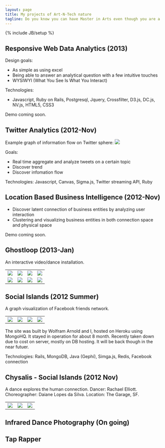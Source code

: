 ```yaml
---
layout: page
title: My projects of Art-N-Tech nature
tagline: Do you know you can have Master in Arts even though you are a computer science major?
---
```

{% include JB/setup %}


## Responsive Web Data Analytics (2013)

Design goals:
- As simple as using excel
- Being able to answer an analytical question with a few intuitive touches
- WYSIWYI (What You See Is What You Interact)

Technologies:
- Javascript, Ruby on Rails, Postgresql, Jquery, Crossfilter, D3.js, DC.js, NV.js, HTML5, CSS3

Demo coming soon.

## Twitter Analytics (2012-Nov)

Example graph of information flow on Twitter sphere:
<img class="brand-image" src="{{ASSET_PATH}}/images/twitter_activity_graph.png"/>

Goals:
- Real time aggregate and analyze tweets on a certain topic
- Discover trend
- Discover infomation flow

Technologies: Javascript, Canvas, Sigma.js, Twitter streaming API, Ruby

## Location Based Business Intelligence (2012-Nov)

- Discover latent connection of business entities by analyzing user interaction
- Clustering and visualizing business entities in both connection space and physical space

Demo coming soon.

## Ghostloop (2013-Jan)
An interactive video/dance installation.
<table>
	<tr>
		<td><a href="{{ASSET_PATH}}/images/ghostloop/IMG_8885.jpg"><img src="{{ASSET_PATH}}/images/ghostloop/small-8885.jpg"/></a></td>
		<td><a href="{{ASSET_PATH}}/images/ghostloop/IMG_8937.jpg"><img src="{{ASSET_PATH}}/images/ghostloop/small-8937.jpg"/></a></td>
		<td><a href="{{ASSET_PATH}}/images/ghostloop/IMG_8962.jpg"><img src="{{ASSET_PATH}}/images/ghostloop/small-8962.jpg"/></a></td>
		<td><a href="{{ASSET_PATH}}/images/ghostloop/IMG_8975.jpg"><img src="{{ASSET_PATH}}/images/ghostloop/small-8975.jpg"/></a></td>
	</tr>
	<tr>
		<td><a href="{{ASSET_PATH}}/images/ghostloop/IMG_8977.jpg"><img src="{{ASSET_PATH}}/images/ghostloop/small-8977.jpg"/></a></td>
		<td><a href="{{ASSET_PATH}}/images/ghostloop/IMG_8989.jpg"><img src="{{ASSET_PATH}}/images/ghostloop/small-8989.jpg"/></a></td>
		<td><a href="{{ASSET_PATH}}/images/ghostloop/IMG_9008.jpg"><img src="{{ASSET_PATH}}/images/ghostloop/small-9008.jpg"/></a></td>
		<td><a href="{{ASSET_PATH}}/images/ghostloop/IMG_9022.jpg"><img src="{{ASSET_PATH}}/images/ghostloop/small-9022.jpg"/></a></td>
	</tr>
</table>


## Social Islands (2012 Summer)
A graph visualization of Facebook friends network.

<table>
	<tr>
	<td><a href="{{ASSET_PATH}}/images/si01.png"><img src="{{ASSET_PATH}}/images/si01_icon.png"/></a></td>
	<td><a href="{{ASSET_PATH}}/images/si02.png"><img src="{{ASSET_PATH}}/images/si02_icon.png"/></a></td>
	<td><a href="{{ASSET_PATH}}/images/si03.png"><img src="{{ASSET_PATH}}/images/si03_icon.png"/></a></td>
	<td><a href="{{ASSET_PATH}}/images/si04.png"><img src="{{ASSET_PATH}}/images/si04_icon.png"/></a></td>
	</tr>
</table>

The site was built by Wolfram Arnold and I, hosted on Heroku using MongoHQ. It stayed in operation for about 8 month. Recently taken down due to cost on server, mostly on DB hosting. It will be back though in the near futuer.

Technologies: Rails, MongoDB, Java (Gephi), Simga.js, Redis, Facebook connection

## Chysalis - Social Islands (2012 Nov)
A dance explores the human connection. Dancer: Rachael Elliott. Choreographer: Daiane Lopes da Silva. Location: The Garage, SF.
<center>
<table>
	<tr>
		<td><a href="{{ASSET_PATH}}/images/IMG_5679.jpg"><img src="{{ASSET_PATH}}/images/small-5679.jpg"/></a></td>
		<td><a href="{{ASSET_PATH}}/images/IMG_5684.jpg"><img src="{{ASSET_PATH}}/images/small-5684.jpg"/></a></td>
		<td><a href="{{ASSET_PATH}}/images/IMG_5704.jpg"><img src="{{ASSET_PATH}}/images/small-5704.jpg"/></a></td>
	</tr>
</table>
</center>

## Infrared Dance Photography (On going)

## Tap Rapper


